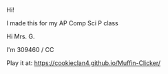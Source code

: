 Hi! 

I made this for my AP Comp Sci P class

Hi Mrs. G.

I'm 309460 / CC

Play it at:
https://cookieclan4.github.io/Muffin-Clicker/